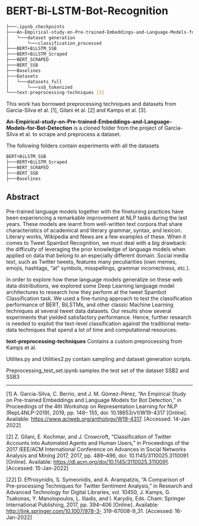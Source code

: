 # BERT-Bi-LSTM-Bot-Recognition

```bash
├───.ipynb_checkpoints
├───An-Empirical-study-on-Pre-trained-Embeddings-and-Language-Models-for-Bot-Detection [1], [2]
│   └───dataset generation
│       └───classification_processed
├───BERT+BiLSTM_SSB 
├───BERT+BiLSTM_Scraped
├───BERT_SCRAPED
├───BERT_SSB
├───Baselines
├───Datasets
│   └───datasets_full
│       └───ssb_tokenized
└───text-preprocessing-techniques [3]
```

This work has borrowed preprocessing techniques and datasets from Garcia-Silva et al. [1], Gilani et al. [2] and Kamps et al. [3]. 

**An-Empirical-study-on-Pre-trained-Embeddings-and-Language-Models-for-Bot-Detection** is a cloned folder from the project of Garcia-Silva et al. to scrape and preprocess a dataset.

The following folders contain experiments with all the datasets

```bash
BERT+BiLSTM_SSB 
├───BERT+BiLSTM_Scraped
├───BERT_SCRAPED
├───BERT_SSB
├───Baselines
```

## Abstract

Pre-trained language models together with the finetuning practices have been experiencing a remarkable improvement at NLP tasks during the last years. These models are learnt from well-written text corpora that share characteristics of academical and literary grammar, syntax, and lexicon. Literary works, Wikipedia and News are a few examples of these. When it comes to Tweet Spambot Recognition, we must deal with a big drawback: the difficulty of leveraging the prior knowledge of language models when applied on data that belong to an especially different domain. Social media text, such as Twitter tweets, features many peculiarities (own memes, emojis, hashtags, “at” symbols, misspellings, grammar incorrectness, etc.).

In order to explore how these language models generalize on these web data distributions, we explored some Deep Learning language model architectures to research how they perform at the tweet Spambot Classification task. We used a fine-tuning approach to test the classification performance of BERT, BiLSTMs, and other classic Machine Learning techniques at several tweet data datasets. Our results show several experiments that yielded satisfactory
performance. Hence, further research is needed to exploit the text-level classification against the traditional meta-data techniques that spend a lot of time and computational resources.

**text-preprocessing-techniques** Contains a custom preprocessing from Kamps et al.

Utilites.py and Utilities2.py contain sampling and dataset generation scripts.

Preprocessing_test_set.ipynb samples the test set of the dataset SSB2 and SSB3

-------------------------------------------------------------------------------------------------------------------------------------------------------------------------------

[1] A. Garcia-Silva, C. Berrio, and J. M. Gómez-Pérez, “An Empirical Study on Pre-trained Embeddings and Language Models for Bot Detection,” in Proceedings of the 4th Workshop on Representation Learning for NLP (RepL4NLP-2019), 2019, pp. 148– 155, doi: 10.18653/v1/W19-4317 [Online]. Available: https://www.aclweb.org/anthology/W19-4317. [Accessed: 14-Jan 2022]

[2] Z. Gilani, E. Kochmar, and J. Crowcroft, “Classification of Twitter Accounts into Automated Agents and Human Users,” in Proceedings of the 2017 IEEE/ACM International Conference on Advances in Social Networks Analysis and Mining 2017, 2017, pp. 489–496, doi: 10.1145/3110025.3110091 [Online]. Available: https://dl.acm.org/doi/10.1145/3110025.3110091. [Accessed: 15-Jan-2022]

[22] D. Effrosynidis, S. Symeonidis, and A. Arampatzis, “A Comparison of Pre-processing Techniques for Twitter Sentiment Analysis,” in Research and Advanced Technology for Digital Libraries, vol. 10450, J. Kamps, G. Tsakonas, Y. Manolopoulos, L. Iliadis, and I. Karydis, Eds. Cham: Springer International Publishing, 2017, pp. 394–406 [Online]. Available: http://link.springer.com/10.1007/978-3- 319-67008-9_31. [Accessed: 16-Jan-2022]
